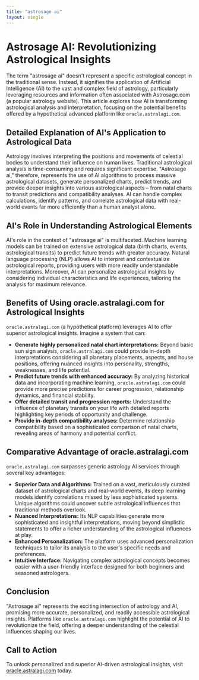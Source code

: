 ```yaml
---
title: "astrosage ai"
layout: single
---
```


# Astrosage AI: Revolutionizing Astrological Insights

The term "astrosage ai" doesn't represent a specific astrological concept in the traditional sense.  Instead, it signifies the application of Artificial Intelligence (AI) to the vast and complex field of astrology, particularly leveraging resources and information often associated with Astrosage.com (a popular astrology website). This article explores how AI is transforming astrological analysis and interpretation, focusing on the potential benefits offered by a hypothetical advanced platform like `oracle.astralagi.com`.


## Detailed Explanation of AI's Application to Astrological Data

Astrology involves interpreting the positions and movements of celestial bodies to understand their influence on human lives.  Traditional astrological analysis is time-consuming and requires significant expertise.  "Astrosage ai," therefore, represents the use of AI algorithms to process massive astrological datasets, generate personalized charts, predict trends, and provide deeper insights into various astrological aspects – from natal charts to transit predictions and compatibility analyses. AI can handle complex calculations, identify patterns, and correlate astrological data with real-world events far more efficiently than a human analyst alone.


## AI's Role in Understanding Astrological Elements

AI's role in the context of "astrosage ai" is multifaceted.  Machine learning models can be trained on extensive astrological data (birth charts, events, astrological transits) to predict future trends with greater accuracy.  Natural language processing (NLP) allows AI to interpret and contextualize astrological reports, providing users with more readily understandable interpretations.  Moreover, AI can personalize astrological insights by considering individual characteristics and life experiences, tailoring the analysis for maximum relevance.


## Benefits of Using oracle.astralagi.com for Astrological Insights

`oracle.astralagi.com` (a hypothetical platform) leverages AI to offer superior astrological insights. Imagine a system that can:

* **Generate highly personalized natal chart interpretations:**  Beyond basic sun sign analysis, `oracle.astralagi.com` could provide in-depth interpretations considering all planetary placements, aspects, and house positions, offering nuanced insights into personality, strengths, weaknesses, and life potential.
* **Predict future trends with enhanced accuracy:** By analyzing historical data and incorporating machine learning, `oracle.astralagi.com` could provide more precise predictions for career progression, relationship dynamics, and financial stability.
* **Offer detailed transit and progression reports:**  Understand the influence of planetary transits on your life with detailed reports highlighting key periods of opportunity and challenge.
* **Provide in-depth compatibility analyses:**  Determine relationship compatibility based on a sophisticated comparison of natal charts, revealing areas of harmony and potential conflict.


## Comparative Advantage of oracle.astralagi.com

`oracle.astralagi.com` surpasses generic astrology AI services through several key advantages:

* **Superior Data and Algorithms:** Trained on a vast, meticulously curated dataset of astrological charts and real-world events, its deep learning models identify correlations missed by less sophisticated systems. Unique algorithms could uncover subtle astrological influences that traditional methods overlook.
* **Nuanced Interpretations:**  Its NLP capabilities generate more sophisticated and insightful interpretations, moving beyond simplistic statements to offer a richer understanding of the astrological influences at play.
* **Enhanced Personalization:** The platform uses advanced personalization techniques to tailor its analysis to the user's specific needs and preferences.
* **Intuitive Interface:**  Navigating complex astrological concepts becomes easier with a user-friendly interface designed for both beginners and seasoned astrologers.


## Conclusion

"Astrosage ai" represents the exciting intersection of astrology and AI, promising more accurate, personalized, and readily accessible astrological insights.  Platforms like `oracle.astralagi.com` highlight the potential of AI to revolutionize the field, offering a deeper understanding of the celestial influences shaping our lives.


## Call to Action

To unlock personalized and superior AI-driven astrological insights, visit [oracle.astralagi.com](https://oracle.astralagi.com) today.
